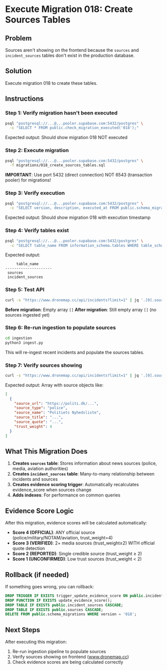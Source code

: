 # Execute Migration 018: Create Sources Tables

## Problem
Sources aren't showing on the frontend because the `sources` and `incident_sources` tables don't exist in the production database.

## Solution
Execute migration 018 to create these tables.

## Instructions

### Step 1: Verify migration hasn't been executed
```bash
psql "postgresql://...@...pooler.supabase.com:5432/postgres" \
  -c "SELECT * FROM public.check_migration_executed('018');"
```

Expected output: Should show migration 018 NOT executed

### Step 2: Execute migration
```bash
psql "postgresql://...@...pooler.supabase.com:5432/postgres" \
  -f migrations/018_create_sources_tables.sql
```

**IMPORTANT**: Use port 5432 (direct connection) NOT 6543 (transaction pooler) for migrations!

### Step 3: Verify execution
```bash
psql "postgresql://...@...pooler.supabase.com:5432/postgres" \
  -c "SELECT version, description, executed_at FROM public.schema_migrations WHERE version = '018';"
```

Expected output: Should show migration 018 with execution timestamp

### Step 4: Verify tables exist
```bash
psql "postgresql://...@...pooler.supabase.com:5432/postgres" \
  -c "SELECT table_name FROM information_schema.tables WHERE table_schema = 'public' AND table_name IN ('sources', 'incident_sources');"
```

Expected output:
```
     table_name
---------------------
 sources
 incident_sources
```

### Step 5: Test API
```bash
curl -s "https://www.dronemap.cc/api/incidents?limit=1" | jq '.[0].sources'
```

**Before migration**: Empty array `[]`
**After migration**: Still empty array `[]` (no sources ingested yet)

### Step 6: Re-run ingestion to populate sources
```bash
cd ingestion
python3 ingest.py
```

This will re-ingest recent incidents and populate the sources tables.

### Step 7: Verify sources showing
```bash
curl -s "https://www.dronemap.cc/api/incidents?limit=1" | jq '.[0].sources'
```

Expected output: Array with source objects like:
```json
[
  {
    "source_url": "https://politi.dk/...",
    "source_type": "police",
    "source_name": "Politiets Nyhedsliste",
    "source_title": "...",
    "source_quote": "...",
    "trust_weight": 4
  }
]
```

## What This Migration Does

1. **Creates `sources` table**: Stores information about news sources (police, media, aviation authorities)
2. **Creates `incident_sources` table**: Many-to-many relationship between incidents and sources
3. **Creates evidence scoring trigger**: Automatically recalculates evidence_score when sources change
4. **Adds indexes**: For performance on common queries

## Evidence Score Logic

After this migration, evidence scores will be calculated automatically:

- **Score 4 (OFFICIAL)**: ANY official source (police/military/NOTAM/aviation, trust_weight=4)
- **Score 3 (VERIFIED)**: 2+ media sources (trust_weight≥2) WITH official quote detection
- **Score 2 (REPORTED)**: Single credible source (trust_weight ≥ 2)
- **Score 1 (UNCONFIRMED)**: Low trust sources (trust_weight < 2)

## Rollback (if needed)

If something goes wrong, you can rollback:

```sql
DROP TRIGGER IF EXISTS trigger_update_evidence_score ON public.incident_sources;
DROP FUNCTION IF EXISTS update_evidence_score();
DROP TABLE IF EXISTS public.incident_sources CASCADE;
DROP TABLE IF EXISTS public.sources CASCADE;
DELETE FROM public.schema_migrations WHERE version = '018';
```

## Next Steps

After executing this migration:
1. Re-run ingestion pipeline to populate sources
2. Verify sources showing on frontend (www.dronemap.cc)
3. Check evidence scores are being calculated correctly
